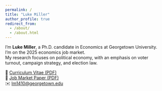 ```yaml
---
permalink: /
title: "Luke Miller"
author_profile: true
redirect_from: 
  - /about/
  - /about.html
---
```


I’m **Luke Miller**, a Ph.D. candidate in Economics at Georgetown University.  
I’m on the 2025 economics job market.  
My research focuses on political economy, with an emphasis on voter turnout, campaign strategy, and election law.

📄 [Curriculum Vitae (PDF)](/files/resume_lukemiller.pdf)  
📝 [Job Market Paper (PDF)](/files/JMP_lukemiller.pdf)  
✉️ lm1410@georgetown.edu

